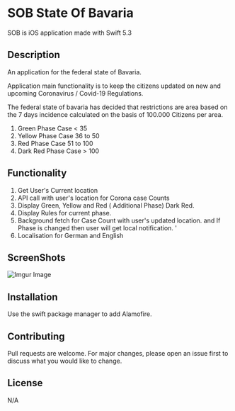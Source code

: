 # SOB State Of Bavaria

SOB is iOS application made with Swift 5.3 

## Description

An application for the federal state of Bavaria.

Application main functionality is to keep the citizens updated on new and upcoming Coronavirus / Covid-19 Regulations.

The federal state of bavaria has decided that restrictions are area based on the 7 days incidence calculated on the basis of 100.000 Citizens per area.

1. Green Phase Case < 35
2. Yellow Phase Case 36 to 50
3. Red  Phase Case 51 to 100
4. Dark Red  Phase Case > 100


## Functionality 

1) Get User's Current location
2) API call with user's location for Corona case Counts 
3) Display Green, Yellow and Red ( Additional Phase) Dark Red. 
4) Display Rules for current phase. 
5) Background fetch for Case Count with user's updated location. and If Phase is changed then user will get local notification. '
6) Localisation for German and English
 
## ScreenShots 

![Imgur Image](https://i.postimg.cc/MTKSqmTr/Screenshot-2020-11-19-at-12-48-26-AM.png)


## Installation

Use the swift package manager to add Alamofire.

## Contributing
Pull requests are welcome. For major changes, please open an issue first to discuss what you would like to change.


## License
N/A
